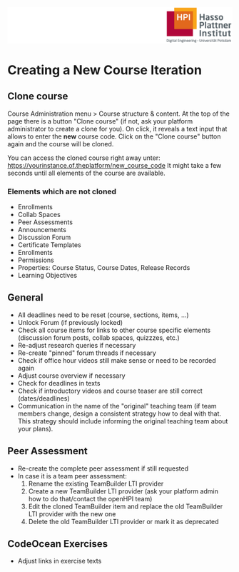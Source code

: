 ![HPI Logo](../img/HPI_Logo.png)

# Creating a New Course Iteration

## Clone course
Course Administration menu > Course structure & content.
At the top of the page there is a button "Clone course" (if not, ask your platform administrator to create a clone for you). 
On click, it reveals a text input that allows to enter the **new** course code.
Click on the "Clone course" button again and the course will be cloned.

You can access the cloned course right away unter:  
https://yourinstance.of.theplatform/new_course_code
It might take a few seconds until all elements of the course are available.

### Elements which are not cloned
- Enrollments
- Collab Spaces
- Peer Assessments
- Announcements
- Discussion Forum
- Certificate Templates
- Enrollments
- Permissions
- Properties: Course Status, Course Dates, Release Records
- Learning Objectives


## General
- All deadlines need to be reset (course, sections, items, ...)
- Unlock Forum (if previously locked)
- Check all course items for links to other course specific elements (discussion forum posts, collab spaces, quizzzes, etc.)
- Re-adjust research queries if necessary
- Re-create "pinned" forum threads if necessary
- Check if office hour videos still make sense or need to be recorded again
- Adjust course overview if necessary
- Check for deadlines in texts
- Check if introductory videos and course teaser are still correct (dates/deadlines)
- Communication in the name of the "original" teaching team (if team members change, design a consistent strategy how to deal with that. This strategy should include informing the original teaching team about your plans). 

## Peer Assessment
- Re-create the complete peer assessment if still requested
- In case it is a team peer assessment:
  1. Rename the existing TeamBuilder LTI provider
  2. Create a new TeamBuilder LTI provider (ask your platform admin how to do that/contact the openHPI team)
  3. Edit the cloned TeamBuilder item and replace the old TeamBuilder LTI provider with the new one
  4. Delete the old TeamBuilder LTI provider or mark it as deprecated


## CodeOcean Exercises
- Adjust links in exercise texts

